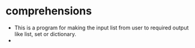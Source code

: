 # comprehensions
- This is a program for making the input list from user to required output like list, set or dictionary.
- 
